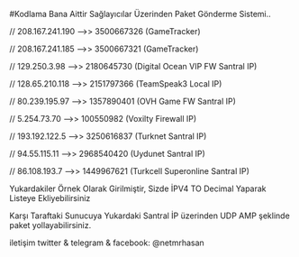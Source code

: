 #Kodlama Bana Aittir Sağlayıcılar Üzerinden Paket Gönderme Sistemi..

<p> // 208.167.241.190 -->> 3500667326 (GameTracker)
<p> // 208.167.241.185 -->> 3500667321 (GameTracker)
<p> // 129.250.3.98 -->> 2180645730 (Digital Ocean VIP FW Santral IP)
<p> // 128.65.210.118 -->> 2151797366 (TeamSpeak3 Local IP)
<p> // 80.239.195.97 -->> 1357890401 (OVH Game FW Santral IP)
<p> // 5.254.73.70 -->> 100550982 (Voxilty Firewall IP)
<p> // 193.192.122.5 -->> 3250616837 (Turknet Santral IP)
<p> // 94.55.115.11 -->> 2968540420 (Uydunet Santral IP)
<p> // 86.108.193.7  -->> 1449967621 (Turkcell Superonline Santral IP)


<p>Yukardakiler Örnek Olarak Girilmiştir, Sizde İPV4 TO Decimal Yaparak Listeye Ekliyebilirsiniz


<p> Karşı Taraftaki Sunucuya Yukardaki Santral İP üzerinden UDP AMP şeklinde paket yollayabilirsiniz.
<p> iletişim twitter & telegram & facebook: @netmrhasan
